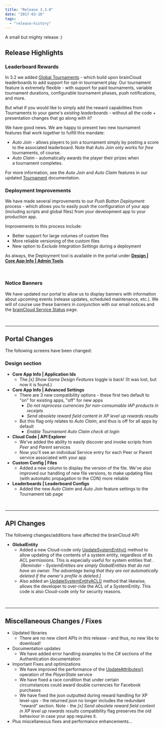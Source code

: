 ```yaml
---
title: "Release 3.3.0"
date: "2017-03-10"
tags: 
  - "release-history"
---
```


A small but mighty release :)

## Release Highlights

### Leaderboard Rewards

In 3.2 we added [Global Tournaments](/blog/2017/01/30/introducing-global-tournaments/) - which build upon brainCloud leaderboards to add support for opt-in tournament play. Our tournament feature is extremely flexible - with support for paid tournaments, variable tournament durations, configurable tournament phases, push notifications, and more.

But what if you would like to simply add the reward capabilities from Tournaments to your game's _existing leaderboards_ - without all the code + presentation changes that go along with it?

We have good news. We are happy to present two new tournament features that work together to fulfill this mandate:

- _Auto Join_ - allows players to join a tournament simply by posting a score to the associated leaderboard. Note that Auto Join only works for _free_ tournaments, of course.
- _Auto Claim_ - automatically awards the player their prizes when a tournament completes.

For more information, see the _Auto Join_ and _Auto Claim_ features in our updated [Tournament](/api/capi/tournament/) documentation.

### **Deployment Improvements**

We have made several improvements to our _Push Button Deployment_ process - which allows you to easily push the configuration of your app (including scripts and global files) from your development app to your production app.

Improvements to this process include:

- Better support for large volumes of custom files
- More reliable versioning of the custom files
- New option to _Exclude Integration Settings_ during a deployment

As always, the Deployment tool is available in the portal under [**Design | Core App Info | Admin Tools**](https://portal.braincloudservers.com/admin/dashboard#/development/core-settings-tools).

 

### Notice Banners

We have updated our portal to allow us to display banners with information about upcoming events (release updates, scheduled maintenance, etc.). We will of course use these banners in conjunction with our email notices and the [brainCloud Service Status](http://braincloud.statuspage.io) page.

 

* * *

## Portal Changes

The following screens have been changed:

### Design section

- **Core App Info | Application Ids**
    - The _[x] Show Game Design Features_ toggle is back! (It was lost, but now it is found.)
- **Core App Info | Advanced Settings**
    - There are 3 new compatibility options - these first two default to "on" for existing apps, "off" for new apps
        - _Do not reprocess currencies for non-consumable IAP products in receipts_
        - _Send obsolete reward field content in XP level up rewards results_
    - But this flag only relates to _Auto Claim_, and thus is off for all apps by default
        - _Enable Tournament Auto Claim check at login_
- **Cloud Code | API Explorer**
    - We've added the ability to easily discover and invoke scripts from _Peer_ and _Parent_ services
    - Now you'll see an individual Service entry for each Peer or Parent service associated with your app
- **Custom Config | Files**
    - Added a new column to display the version of the file. We've also improved our handling of new file versions, to make updating files (with automatic propagation to the CDN) more reliable
- **Leaderboards | Leaderboard Configs**
    - Added the new _Auto Claim_ and _Auto Join_ feature settings to the Tournament tab page

 

* * *

## API Changes

The following changes/additions have affected the brainCloud API:

- **GlobalEntity**
    - Added a new Cloud-code only [UpdateSystemEntity()](/api/capi/globalentity/updatesystementity) method to allow updating of the contents of a system entity, regardless of its ACL permissions. This is especially useful for system entities that .  _[Reminder - SystemEntities are simply GlobalEntities that do not have an owner. The advantage being that they are not automatically deleted if the owner's profile is deleted.]_
    - Also added an [UpdateSystemEntityACL()](/api/capi/globalentity/updatesystementityacl) method that likewise, allows the developer to over-ride the ACL of a SystemEntity. This code is also Cloud-code only for security reasons.

 

* * *

## Miscellaneous Changes / Fixes

- Updated libraries
    - There are no new client APIs in this release - and thus, no new libs to download!
- Documentation updates
    - We have added error handling examples to the C# sections of the Authentication documentation
- Important Fixes and optimizations
    - We have improved the performance of the [UpdateAttributes()](/api/capi/playerstate/updateattributes) operation of the _PlayerState_ service
    - We have fixed a race condition that under certain circumstances could award double currencies for Facebook purchases
    - We have fixed the json outputted during reward handling for XP level-ups - the returned json no longer includes the redundant "reward" section. Note - the _[x] Send obsolete reward field content in XP level up rewards results_ compatibility flag preserves the old behaviour in case your app requires it.
- Plus miscellaneous fixes and performance enhancements...
